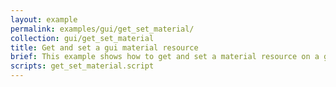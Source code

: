 ```yaml
---
layout: example
permalink: examples/gui/get_set_material/
collection: gui/get_set_material
title: Get and set a gui material resource
brief: This example shows how to get and set a material resource on a gui component.
scripts: get_set_material.script
---
```



